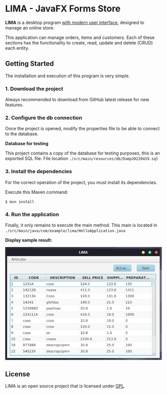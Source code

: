 # LIMA - JavaFX Forms Store 
**LIMA** is a desktop program <ins>with modern user interface</ins>, designed to manage an online store.

This application can manage orders, items and customers. Each of these sections has the functionality to create, read, update and delete (CRUD) each entity.

## Getting Started
The installation and execution of this program is very simple.

### 1. Download the project
Always recommended to download from GitHub latest release for new features.

### 2. Configure the db connection
Once the project is opened, modify the properties file to be able to connect to the database.

**Database for testing**

This project contains a copy of the database for testing purposes, this is an exported SQL file.
File location `./src/main/resources/db/Dump20220419.sql`

### 3. Install the dependencies
For the correct operation of the project, you must install its dependencies.

Execute this Maven command:
```
$ mvn install 
```
### 4. Run the application
Finally, it only remains to execute the main method. This main is located in `./src/main/java/com/example/lima/HelloApplication.java`

**Display sample result:**

![Menu to display the items](/src/main/resources/assets/table-example.png "LIMA items table")

## License
LIMA is an open source project that is licensed under [GPL](https://opensource.org/licenses/GPL-2.0).
